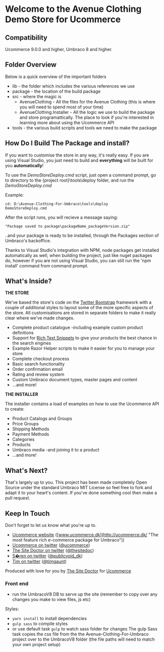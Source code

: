 # Welcome to the Avenue Clothing Demo Store for Ucommerce

## Compatibility ##
Ucommerce 9.0.0 and higher, Umbraco 8 and higher.

## Folder Overview ##

Below is a quick overview of the important folders

* lib - the folder which includes the various references we use
* package - the location of the build package
* src - where the magic is
	* AvenueClothing - All the files for the Avenue Clothing (this is where you will need to spend most of your time)
	* AvenueClothing.Installer - All the logic we use to build the package and store programattically. The place to look if you're interested in learning more about using the Ucommerce API
* tools - the various build scripts and tools we need to make the package

## How Do I Build The Package and install? ##

If you want to customise the store in any way, it's really easy. If you are using Visual Studio, you just need to build and **everything** will be built for you **automatically**!

To use the *DemoStoreDeploy.cmd* script, just open a command prompt, go to directory to the {project root}\tools\deploy folder, and run the *DemoStoreDeploy.cmd*

Example:

	cd: D:\Avenue-Clothing-For-Umbraco\tools\deploy
	DemoStoreDeploy.cmd

After the script runs, you will recieve a message saying:

	"Package saved to package\packageName_packageVersion.zip"

..and your package is ready to be installed, through the Packages section of Umbraco's backoffice.

Thanks to Visual Studio's integration with NPM, node packages get installed automatically as well, when building the project, just like nuget packages do, however if you are not using Visual Studio, you can still run the 'npm install' command from command prompt.

## What's Inside? ##

**THE STORE**

We've based the store's code on the [Twitter Bootstrap](http://twitter.github.com/bootstrap/) framework with a couple of additional styles to layout some of the more specific aspects of the store. All customisations are stored in separate folders to make it really clear where we've made changes.

* Complete product catalogue -including example custom product definitions
* Support for [Rich Text Snippets](http://schema.org/) to give your products the best chance in the search engines
* Example Razor Helper scripts to make it easier for you to manage your store
* Complete checkout process
* Basic search functionality
* Order confirmation email
* Rating and review system
* Custom Umbraco document types, master pages and content
* ...and more!

**THE INSTALLER**

The installer contains a load of examples on how to use the Ucommerce API to create:

* Product Catalogs and Groups
* Price Groups
* Shipping Methods
* Payment Methods
* Categories
* Products
* Umbraco media -and joining it to a product
* ...and more!

## What's Next? ##

That's largely up to you. This project has been made completely Open Source under the standard Umbraco MIT License so feel free to fork and adapt it to your heart's content. If you've done something cool then make a pull request.

## Keep In Touch ##

Don't forget to let us know what you're up to.

- [Ucommerce website](http://ucommerce.dk/ "The most feature rich e-commerce package for Umbraco") ([www.ucommerce.dk](http://ucommerce.dk/ "The most feature rich e-commerce package for Umbraco"))
- [Ucommerce on twitter](https://twitter.com/ucommerce) ([@ucommerce](https://twitter.com/ucommerce"))
- [The Site Doctor on twitter](https://twitter.com/thesitedoc) ([@thesitedoc](https://twitter.com/thesitedoc"))
- [S�ren on twitter](https://twitter.com/publicvoid_dk) ([@publicvoid_dk](https://twitter.com/publicvoid_dk"))
- [Tim on twitter](https://twitter.com/timgaunt) ([@timgaunt](https://twitter.com/timgaunt"))



Produced with love for you by [The Site Doctor](http://www.thesitedoctor.co.uk/ "The most feature rich e-commerce package for Umbraco") for
[Ucommerce](http://ucommerce.dk/ "The most feature rich e-commerce package for Umbraco")


### Front end
- run the UmbracoV8 DB to serve up the site (remember to copy over any changes you make to view files, js etc)

Styles:
- `yarn install` to install dependencies
- `gulp sass` to compile styles
- or use default task `gulp` to watch sass folder for changes
The gulp Sass task copies the css file from the the Avenue-Clothing-For-Umbraco project over to the UmbracoV8 folder (the file paths will need to match your own project setup)